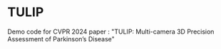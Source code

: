 # TULIP
Demo code for CVPR 2024 paper : "TULIP: Multi-camera 3D Precision Assessment of Parkinson’s Disease"
